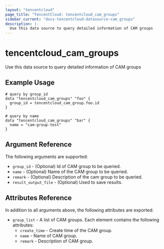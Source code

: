 ```yaml
---
layout: "tencentcloud"
page_title: "TencentCloud: tencentcloud_cam_groups"
sidebar_current: "docs-tencentcloud-datasource-cam_groups"
description: |-
  Use this data source to query detailed information of CAM groups
---
```


# tencentcloud_cam_groups

Use this data source to query detailed information of CAM groups

## Example Usage

```hcl
# query by group_id
data "tencentcloud_cam_groups" "foo" {
  group_id = tencentcloud_cam_group.foo.id
}

# query by name
data "tencentcloud_cam_groups" "bar" {
  name = "cam-group-test"
}
```

## Argument Reference

The following arguments are supported:

* `group_id` - (Optional) Id of CAM group to be queried.
* `name` - (Optional) Name of the CAM group to be queried.
* `remark` - (Optional) Description of the cam group to be queried.
* `result_output_file` - (Optional) Used to save results.

## Attributes Reference

In addition to all arguments above, the following attributes are exported:

* `group_list` - A list of CAM groups. Each element contains the following attributes:
  * `create_time` - Create time of the CAM group.
  * `name` - Name of CAM group.
  * `remark` - Description of CAM group.


